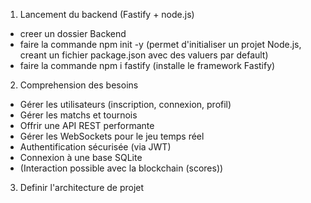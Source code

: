1. Lancement du backend (Fastify + node.js)

- creer un dossier Backend
- faire la commande npm init -y (permet d'initialiser un projet Node.js, creant un fichier package.json avec des valuers par default)
- faire la commande npm i fastify (installe le framework Fastify)

2. Comprehension des besoins

- Gérer les utilisateurs (inscription, connexion, profil)
- Gérer les matchs et tournois
- Offrir une API REST performante
- Gérer les WebSockets pour le jeu temps réel
- Authentification sécurisée (via JWT)
- Connexion à une base SQLite
- (Interaction possible avec la blockchain (scores))

3. Definir l'architecture de projet
